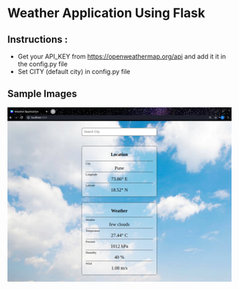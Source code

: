 # Weather Application Using Flask

## Instructions :

* Get your API_KEY from https://openweathermap.org/api and add it it in the config.py file
* Set CITY (default city) in config.py file

## Sample Images

<img src="https://github.com/spectre900/Flask-Weather-Application/blob/master/screenshots/image1.png">